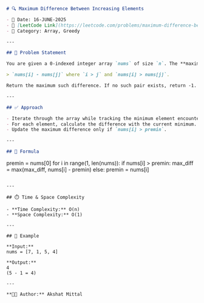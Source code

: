 ```markdown
# 🔍 Maximum Difference Between Increasing Elements

- 📅 Date: 16-JUNE-2025  
- 🔗 [LeetCode Link](https://leetcode.com/problems/maximum-difference-between-increasing-elements/)  
- 🧠 Category: Array, Greedy

---

## 🧾 Problem Statement

You are given a 0-indexed integer array `nums` of size `n`. The **maximum difference** between two elements `nums[i]` and `nums[j]` is defined as:

> `nums[i] - nums[j]` where `i > j` and `nums[i] > nums[j]`.

Return the maximum such difference. If no such pair exists, return -1.

---

## ✅ Approach

- Iterate through the array while tracking the minimum element encountered so far.
- For each element, calculate the difference with the current minimum.
- Update the maximum difference only if `nums[i] > premin`.

---

## 🔢 Formula

```
premin = nums[0]
for i in range(1, len(nums)):
    if nums[i] > premin:
        max_diff = max(max_diff, nums[i] - premin)
    else:
        premin = nums[i]
```

---

## ⏱️ Time & Space Complexity

- **Time Complexity:** O(n)
- **Space Complexity:** O(1)

---

## 🧪 Example

**Input:**  
nums = [7, 1, 5, 4]  

**Output:**  
4  
(5 - 1 = 4)

---

**👨‍💻 Author:** Akshat Mittal
```
